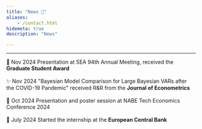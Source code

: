 ```yaml
---
title: "News 📣"
aliases:
    - /contact.html
hidemeta: true
description: "News"

---
```


---

📣 Nov 2024  Presentation at SEA 94th Annual Meeting, received the **Graduate Student Award**<br>
<br>
✨ Nov 2024  "Bayesian Model Comparison for Large Bayesian VARs after the COVID-19 Pandemic" received R&R from the **Journal of Econometrics**<br>
<br>
📣 Oct 2024  Presentation and poster session at NABE Tech Economics Conference 2024<br>
<br>
💼 July 2024  Started the internship at the **European Central Bank** <br>
